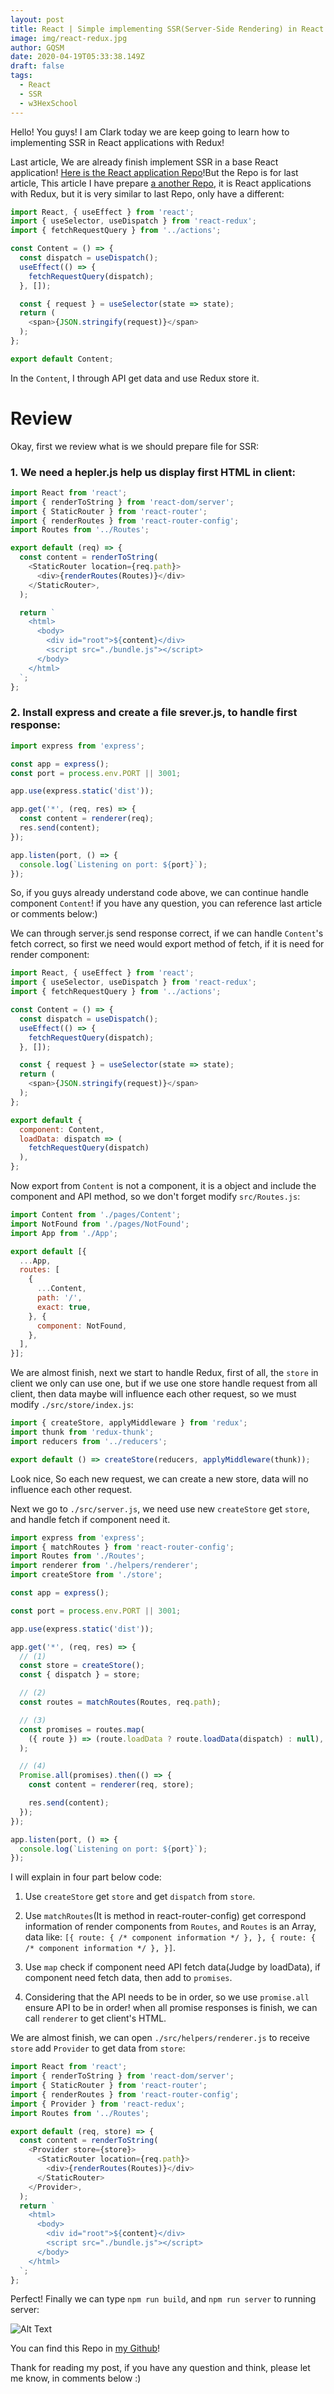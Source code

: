 ```yaml
---
layout: post
title: React | Simple implementing SSR(Server-Side Rendering) in React with Redux
image: img/react-redux.jpg
author: GQSM
date: 2020-04-19T05:33:38.149Z
draft: false
tags: 
  - React
  - SSR
  - w3HexSchool
---
```


Hello! You guys! I am Clark today we are keep going to learn how to implementing SSR in React applications with Redux! 

Last article, We are already finish implement SSR in a base React application! [Here is the React application Repo](https://github.com/ms314006/implement-ssr-of-react/tree/without_redux)!But the Repo is for last article, This article I have prepare [a another Repo](https://github.com/ms314006/basic-csr-of-react/tree/master/src), it is React applications with Redux, but it is very similar to last Repo, only have a different:

```javascript
import React, { useEffect } from 'react';
import { useSelector, useDispatch } from 'react-redux';
import { fetchRequestQuery } from '../actions';

const Content = () => {
  const dispatch = useDispatch();
  useEffect(() => {
    fetchRequestQuery(dispatch);
  }, []);

  const { request } = useSelector(state => state);
  return (
    <span>{JSON.stringify(request)}</span>
  );
};

export default Content;
```

In the `Content`, I through API get data and use Redux store it.

# Review

Okay, first we review what is we should prepare file for SSR:

### 1. We need a hepler.js help us display first HTML in client:

```javascript
import React from 'react';
import { renderToString } from 'react-dom/server';
import { StaticRouter } from 'react-router';
import { renderRoutes } from 'react-router-config';
import Routes from '../Routes';

export default (req) => {
  const content = renderToString(
    <StaticRouter location={req.path}>
      <div>{renderRoutes(Routes)}</div>
    </StaticRouter>,
  );

  return `
    <html>
      <body>
        <div id="root">${content}</div>
        <script src="./bundle.js"></script>
      </body>
    </html>
  `;
};
```

### 2. Install express and create a file srever.js, to handle first response:

```javascript
import express from 'express';

const app = express();
const port = process.env.PORT || 3001;

app.use(express.static('dist'));

app.get('*', (req, res) => {
  const content = renderer(req);
  res.send(content);
});

app.listen(port, () => {
  console.log(`Listening on port: ${port}`);
});
```

So, if you guys already understand code above, we can continue handle component `Content`! if you have any question, you can reference last article or comments below:)

We can through server.js send response correct, if we can handle `Content`'s fetch correct, so first we need would export method of fetch, if it is need for render component:

```javascript
import React, { useEffect } from 'react';
import { useSelector, useDispatch } from 'react-redux';
import { fetchRequestQuery } from '../actions';

const Content = () => {
  const dispatch = useDispatch();
  useEffect(() => {
    fetchRequestQuery(dispatch);
  }, []);

  const { request } = useSelector(state => state);
  return (
    <span>{JSON.stringify(request)}</span>
  );
};

export default {
  component: Content,
  loadData: dispatch => (
    fetchRequestQuery(dispatch)
  ),
};
```

Now export from `Content` is not a component, it is a object and include the component and API method, so we don't forget modify `src/Routes.js`:

```javascript
import Content from './pages/Content';
import NotFound from './pages/NotFound';
import App from './App';

export default [{
  ...App,
  routes: [
    {
      ...Content,
      path: '/',
      exact: true,
    }, {
      component: NotFound,
    },
  ],
}];
```

We are almost finish, next we start to handle Redux, first of all, the `store` in client we only can use one, but if we use one store handle request from all client, then data maybe will influence each other request, so we must modify `./src/store/index.js`:

```javascript
import { createStore, applyMiddleware } from 'redux';
import thunk from 'redux-thunk';
import reducers from '../reducers';

export default () => createStore(reducers, applyMiddleware(thunk));
```

Look nice, So each new request, we can create a new store, data will no influence each other request.

Next we go to `./src/server.js`, we need use new `createStore` get `store`, and handle fetch if component need it.

```javascript
import express from 'express';
import { matchRoutes } from 'react-router-config';
import Routes from './Routes';
import renderer from './helpers/renderer';
import createStore from './store';

const app = express();

const port = process.env.PORT || 3001;

app.use(express.static('dist'));

app.get('*', (req, res) => {
  // (1)
  const store = createStore();
  const { dispatch } = store;

  // (2)
  const routes = matchRoutes(Routes, req.path);

  // (3)
  const promises = routes.map(
    ({ route }) => (route.loadData ? route.loadData(dispatch) : null),
  );

  // (4)
  Promise.all(promises).then(() => {
    const content = renderer(req, store);

    res.send(content);
  });
});

app.listen(port, () => {
  console.log(`Listening on port: ${port}`);
});
```

I will explain in four part below code:

1. Use `createStore` get `store` and get `dispatch` from `store`.

2. Use `matchRoutes`(It is method in react-router-config) get correspond information of render components from `Routes`, and `Routes` is an Array, data like: `[{ route: { /* component information */ }, }, { route: { /* component information */ }, }]`.

3. Use `map` check if component need API fetch data(Judge by loadData), if component need fetch data, then add to `promises`.

4. Considering that the API needs to be in order, so we use `promise.all` ensure API to be in order! when all promise responses is finish, we can call `renderer` to get client's HTML.

We are almost finish, we can open `./src/helpers/renderer.js` to receive `store` add `Provider` to get data from `store`:

```javascript
import React from 'react';
import { renderToString } from 'react-dom/server';
import { StaticRouter } from 'react-router';
import { renderRoutes } from 'react-router-config';
import { Provider } from 'react-redux';
import Routes from '../Routes';

export default (req, store) => {
  const content = renderToString(
    <Provider store={store}>
      <StaticRouter location={req.path}>
        <div>{renderRoutes(Routes)}</div>
      </StaticRouter>
    </Provider>,
  );
  return `
    <html>
      <body>
        <div id="root">${content}</div>
        <script src="./bundle.js"></script>
      </body>
    </html>
  `;
};
```

Perfect! Finally we can type `npm run build`, and `npm run server` to running server:

![Alt Text](https://dev-to-uploads.s3.amazonaws.com/i/n908fjugqujkbmyfc55y.gif)

You can find this Repo in [my Github](https://github.com/ms314006/implement-ssr-of-react)!

Thank for reading my post, if you have any question and think, please let me know, in comments below :)